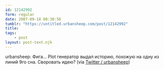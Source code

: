 ```yaml
---
id: 12142992
form: regular
date: 2007-09-18 00:30:56
tumblr: "https://untitled.urbansheep.com/post/12142992"
title:
tags:
    - post
layout: post-text.njk
---
```


<p>urbansheep: Фига&hellip; Plot генератор выдал историю, похожую на одну из линий 9го сна. Своровать идею? (via <a href="http://twitter.com/urbansheep/statuses/275126722">Twitter / urbansheep</a>)</p>

